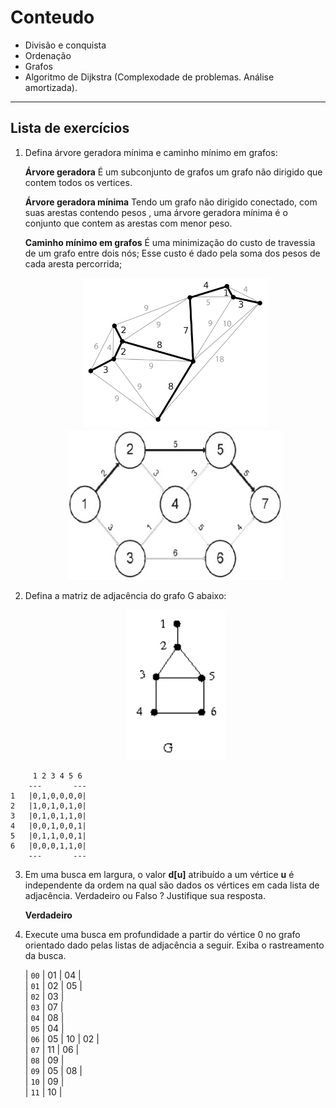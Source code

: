 # Conteudo

- Divisão e conquista
- Ordenação
- Grafos
- Algoritmo de Dijkstra (Complexodade de problemas. Análise amortizada).

<hr/>

## Lista de exercícios

1. Defina árvore geradora mínima e caminho mínimo em grafos:

   **Árvore geradora**
   É um subconjunto de grafos um grafo não dirigido que contem todos os vertices.

   **Árvore geradora mínima**
   Tendo um grafo não dirigido conectado, com suas arestas contendo pesos , uma árvore geradora mínima é o conjunto que contem as arestas com menor peso.

   **Caminho mínimo em grafos**
   É uma minimização do custo de travessia de um grafo entre dois nós;
   Esse custo é dado pela soma dos pesos de cada aresta percorrida;

    <div style="text-align:center;">
    <img style="height:15rem;" src="./assets/Minimum_spanning_tree.png" alt="Árvore geradora mínima"/>
    <img style="height:15rem;" src="./assets/caminho_minimo.jpg" alt="Caminho mínimo em grafos">
    </div>

2. Defina a matriz de adjacência do grafo G abaixo:
   
   <div style="text-align:center;">
   <img style="height:15rem;"src="./assets/grafo_q2.png" alt="Grafo G"/>
   </div>

~~~
     1 2 3 4 5 6
    ---       ---
1   |0,1,0,0,0,0|
2   |1,0,1,0,1,0|   
3   |0,1,0,1,1,0|   
4   |0,0,1,0,0,1|   
5   |0,1,1,0,0,1|   
6   |0,0,0,1,1,0|
    ---       ---
~~~

3. Em uma busca em largura, o valor **d[u]** atribuído a um vértice **u** é independente da ordem na qual são dados os vértices em cada lista de adjacência. Verdadeiro ou Falso ? Justifique sua resposta.

   **Verdadeiro**

4. Execute uma busca em profundidade a partir do vértice 0 no grafo orientado dado pelas listas de adjacência a seguir. Exiba o rastreamento da busca.
    
    | `00` | 01 | 04 |<br/>
    | `01` | 02 | 05 |<br/>
    | `02` | 03 |<br/>
    | `03` | 07 |<br/>
    | `04` | 08 |<br/>
    | `05` | 04 |<br/>
    | `06` | 05 | 10 | 02 |<br/>
    | `07` | 11 | 06 |<br/>
    | `08` | 09 |<br/>
    | `09` | 05 | 08 |<br/>
    | `10` | 09 |<br/>
    | `11` | 10 |<br/>